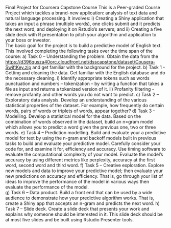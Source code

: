 Final Project for Coursera Capstone Course
This is a Peer-graded Course Project which tackles a brand-new application: analysis of text data and natural language processing.  It involves:
i)	Creating a Shiny application that takes an input a phrase (multiple words), one clicks submit and it predicts the next word, and deploying it on Rstudio’s servers; and 
ii)	Creating a five slide deck with R presentation to pitch your algorithm and application to your boss or investor.  
The basic goal for the project is to build a predictive model of English text.  This involved completing the following tasks over the time span of the course:
a)	Task 0 – Understanding the problem.  Obtain the data from the https://d396qusza40orc.cloudfront.net/dsscapstone/dataset/Cousera-SwiftKey.zip and get familiar with the background for the project.
b)	Task 1 - Getting and cleaning the data.  Get familiar with the English database and do the necessary cleaning.  i)  Identify appropriate tokens such as words punctuation and numbers – tokenization – by writing a function that takes a file as input and returns a tokenized version of it.  ii) Profanity filtering - remove profanity and other words you do not want to predict. 
c)	Task 2 – Exploratory data analysis.  Develop an understanding of the various statistical properties of the dataset.  For example, how frequently do certain words, pairs of words or triplets of words, appear together?
d)	Task 3 – Modelling.  Develop a statistical model for the data.  Based on the combination of words observed in the dataset, build an n=gram model which allows you to predict a word given the previous one, two or three words.
e)	Task 4 – Prediction modelling.  Build and evaluate your a predictive model for text by using the n-gram and backoff models built in previous tasks to build and evaluate your predictive model.  Carefully consider your code for, and examine it for, efficiency and accuracy.  Use timing software to evaluate the computational complexity of your model.  Evaluate the model’s accuracy by using different metrics like perplexity, accuracy at the first word, second word and third word. 
f)	Task 5 – Creative exploration.  Explore new models and data to improve your predictive model; then evaluate your new predictions on accuracy and efficiency.  That is, go through your list of ideas to improve the performance of the model in various ways then evaluate the performance of the model.  
g)	Task 6 – Data product.  Build a front end that can be used by a wide audience to demonstrate how your predictive algorithm works.  That is, create a Shiny app that accepts an n-gram and predicts the next word.
h)	Task 7 – Slide deck.  Create a slide deck that presents your work and explains why someone should be interested in it.  This slide deck should be at most five slides and be built using Rstudio Presenter tools.
